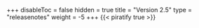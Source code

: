 +++
disableToc = false
hidden = true
title = "Version 2.5"
type = "releasenotes"
weight = -5
+++
{{< piratify true >}}
